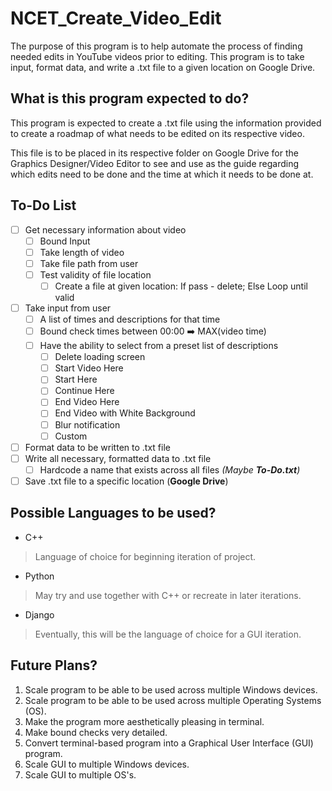 # NCET_Create_Video_Edit
The purpose of this program is to help automate the process of finding needed edits in YouTube videos prior to editing. This program is to take input, format data, and write a .txt file to a given location on Google Drive.

## What is this program expected to do?
This program is expected to create a .txt file using the information provided to create a roadmap of what needs to be edited on its respective video.

This file is to be placed in its respective folder on Google Drive for the Graphics Designer/Video Editor to see and use as the guide regarding which edits need to be done and the time at which it needs to be done at.

## To-Do List
-  [ ] Get necessary information about video
   -  [ ] Bound Input
   -  [ ] Take length of video
   -  [ ] Take file path from user
   -  [ ] Test validity of file location
      -  [ ] Create a file at given location: If pass - delete; Else Loop until valid

-  [ ] Take input from user
   -  [ ] A list of times and descriptions for that time
   -  [ ] Bound check times between 00:00 :arrow_right: MAX(video time)
   -  [ ] Have the ability to select from a preset list of descriptions
      -  [ ] Delete loading screen
      -  [ ] Start Video Here
      -  [ ] Start Here
      -  [ ] Continue Here
      -  [ ] End Video Here
      -  [ ] End Video with White Background
      -  [ ] Blur notification
      -  [ ] Custom
-  [ ] Format data to be written to .txt file
-  [ ] Write all necessary, formatted data to .txt file
   -  [ ] Hardcode a name that exists across all files *(Maybe __To-Do.txt__)*
-  [ ] Save .txt file to a specific location (__Google Drive__)

## Possible Languages to be used?
* C++
> Language of choice for beginning iteration of project.
* Python
> May try and use together with C++ or recreate in later iterations.
* Django
> Eventually, this will be the language of choice for a GUI iteration.

## Future Plans?
1. Scale program to be able to be used across multiple Windows devices.
2. Scale program to be able to be used across multiple Operating Systems (OS).
3. Make the program more aesthetically pleasing in terminal.
4. Make bound checks very detailed.
5. Convert terminal-based program into a Graphical User Interface (GUI) program.
6. Scale GUI to multiple Windows devices.
7. Scale GUI to multiple OS's.